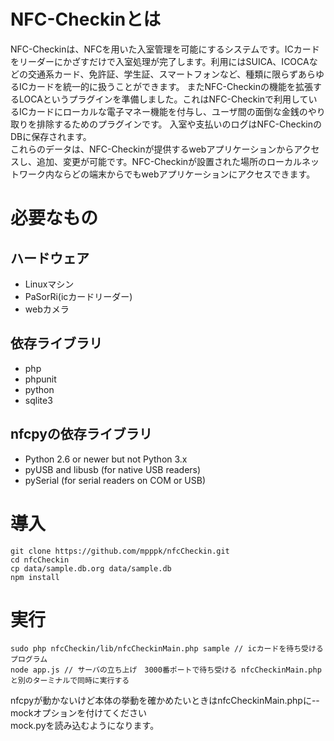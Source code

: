 # NFC-Checkinとは
NFC-Checkinは、NFCを用いた入室管理を可能にするシステムです。ICカードをリーダーにかざすだけで入室処理が完了します。利用にはSUICA、ICOCAなどの交通系カード、免許証、学生証、スマートフォンなど、種類に限らずあらゆるICカードを統一的に扱うことができます。  またNFC-Checkinの機能を拡張するLOCAというプラグインを準備しました。これはNFC-Checkinで利用しているICカードにローカルな電子マネー機能を付与し、ユーザ間の面倒な金銭のやり取りを排除するためのプラグインです。 入室や支払いのログはNFC-CheckinのDBに保存されます。  
これらのデータは、NFC-Checkinが提供するwebアプリケーションからアクセスし、追加、変更が可能です。NFC-Checkinが設置された場所のローカルネットワーク内ならどの端末からでもwebアプリケーションにアクセスできます。

# 必要なもの
## ハードウェア
* Linuxマシン
* PaSorRi(icカードリーダー)
* webカメラ

## 依存ライブラリ
* php
* phpunit
* python
* sqlite3

## nfcpyの依存ライブラリ
* Python 2.6 or newer but not Python 3.x
* pyUSB and libusb (for native USB readers)
* pySerial (for serial readers on COM or USB)

# 導入

```Shell
git clone https://github.com/mpppk/nfcCheckin.git
cd nfcCheckin
cp data/sample.db.org data/sample.db
npm install
```

# 実行
```Shell
sudo php nfcCheckin/lib/nfcCheckinMain.php sample // icカードを待ち受けるプログラム
node app.js // サーバの立ち上げ　3000番ポートで待ち受ける nfcCheckinMain.phpと別のターミナルで同時に実行する
```

nfcpyが動かないけど本体の挙動を確かめたいときはnfcCheckinMain.phpに--mockオプションを付けてください  
mock.pyを読み込むようになります。


